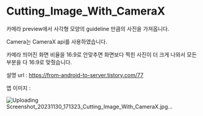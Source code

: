 # Cutting_Image_With_CameraX

카메라 preview에서 사각형 모양의 guideline 만큼의 사진을 가져옵니다.

Camera는 CameraX api를 사용하였습니다.

카메라 띄어진 화면 비율을 16:9로 안맞추면 화면보다 찍힌 사진이 더 크게 나와서 모든 부분을 다 16:9로 맞췄습니다.

설명 url : https://from-android-to-server.tistory.com/77

앱 이미지 :

![Uploading Screenshot_20231130_171323_Cutting_Image_With_CameraX.jpg…]()
